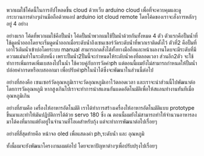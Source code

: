 พวกผมใช้โค้ดนี้ในการอัปโหลดขึ้น cloud ด้วยเว็บ arduino cloud เพื่อที่จะควบคุมและดูกระบวนการต่างๆผ่านมือถือด้วยแอป arduino iot cloud remote โดยโค้ดของเราจะสั่งการหลักๆอยู่ 4 อย่าง 

อย่างแรก โค้ดที่พวกผมใช้คือปั้มน้ำ โค้ดปั้มน้ำพวกผมใช้ปั้มน้ำด้วยกันทั้งหมด 4 ตัว  ตัวแรกคือปั้มน้ำที่ใช้ดูดน้ำออกโดยจะเริ่มดูดน้ำออกเมื่อระดับน้ำถึงเซนเซอร์วัดระดับน้ำที่พวกเราติดตั้งไว้ ตัวที่2 คือปั้มที่เอาไว้เติมน้ำเข้าบ่อโดยระบบ manual สามารถกดสั่งได้ทั้งทางมือถือและหน้าผลงานโดบจะมีระดับที่มีความแม่นย่ำในระดับหนึ่ง เพราะปั้มน้ำ2ปั้มนี้จะกำหนดให้ระดับน้ำคงที่ตลอดเวลา ส่วนอีก2ตัว จะใช้ทำการเพิ่มกรดเพิ่มเบสลงไปในน้ำ ใช้ควบคู่กับการวัดค่าph แต่ตอนนี้ผมยังไม่สามารถกำหนดให้ปั้มน้ำปล่อยค่ากรดหรือเบสออกมา เพื่อปรับค่าphในน้ำได้ซึ่งจะพัฒนาในส่วนนี้ต่อไป

อย่างที่สองคือ เซนเซอร์วัดอุณหภูมิเราจะวัดอุณหภูมิเอาไว้ตลอดเวลา และเราจะนำส่วนนี้ไปพัฒนาต่อโดยการวัดอุณหภูมิ หากสูงเกินไปเราจะทำการนำสแลนกันแดดอัตโนมัติเพื่อให้สแลนทำงานทันทีเมื่ออุณหภูมิเกิน

อย่างที่สามคือ เครื่องให้อาหารอัตโนมัติ เราได้ทำการสร้างเครื่องให้อาหารอัตโนมัติแบบ prototype ขึ้นมาและทำให้มันปฏิบัติการได้ด้วย servo 180 ซึ่ง ณ ตอนนี้ผมยังไม่สามารถทำให้จำนวนอาหารลงมาได้คงที่มากแต่ยังอยู่ในจำนวนที่โอเคสำหรับกุ้ง แต่จะทำการพัฒนาต่อไปเรื่อยๆ

อย่างที่สี่สุดท้ายคือ หน้าจอ oled เพื่อแสดงค่า ph,ระดับน้ำ และ อุณหภูมิ

ทั้งนี้ผมจะยังพัฒนาโครงงานผมต่อไป โดยจะหาปัญหาต่างๆเพื่อปรับปรุงไปเรื่อยๆ
